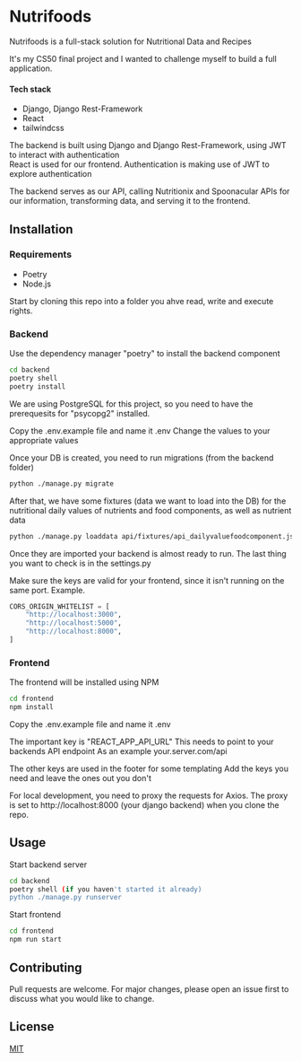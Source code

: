 # Nutrifoods

Nutrifoods is a full-stack solution for Nutritional Data and Recipes

It's my CS50 final project and I wanted to challenge myself to build a full application.

#### Tech stack

-   Django, Django Rest-Framework
-   React
-   tailwindcss

The backend is built using Django and Django Rest-Framework, using JWT to interact with authentication  
React is used for our frontend. Authentication is making use of JWT to explore authentication

The backend serves as our API, calling Nutritionix and Spoonacular APIs for our information, transforming data, and serving it to the frontend.

## Installation

### Requirements

-   Poetry
-   Node.js

Start by cloning this repo into a folder you ahve read, write and execute rights.

### Backend

Use the dependency manager "poetry" to install the backend component

```bash
cd backend
poetry shell
poetry install
```

We are using PostgreSQL for this project, so you need to have the prerequesits for "psycopg2" installed.

Copy the .env.example file and name it .env
Change the values to your appropriate values

Once your DB is created, you need to run migrations (from the backend folder)

```bash
python ./manage.py migrate
```

After that, we have some fixtures (data we want to load into the DB) for the nutritional daily values of nutrients and food components, as well as nutrient data

```bash
python ./manage.py loaddata api/fixtures/api_dailyvaluefoodcomponent.json api/fixtures/api_dailyvaluenutrient.json api/fixtures/api_nutrient.json
```

Once they are imported your backend is almost ready to run.
The last thing you want to check is in the settings.py

Make sure the keys are valid for your frontend, since it isn't running on the same port.
Example.

```python
CORS_ORIGIN_WHITELIST = [
    "http://localhost:3000",
    "http://localhost:5000",
    "http://localhost:8000",
]
```

### Frontend

The frontend will be installed using NPM

```bash
cd frontend
npm install
```

Copy the .env.example file and name it .env

The important key is "REACT_APP_API_URL"
This needs to point to your backends API endpoint
As an example your.server.com/api

The other keys are used in the footer for some templating
Add the keys you need and leave the ones out you don't

For local development, you need to proxy the requests for Axios.
The proxy is set to http://localhost:8000 (your django backend) when you clone the repo.

## Usage

Start backend server

```bash
cd backend
poetry shell (if you haven't started it already)
python ./manage.py runserver
```

Start frontend

```bash
cd frontend
npm run start
```

## Contributing

Pull requests are welcome. For major changes, please open an issue first to discuss what you would like to change.

## License

[MIT](https://choosealicense.com/licenses/mit/)
